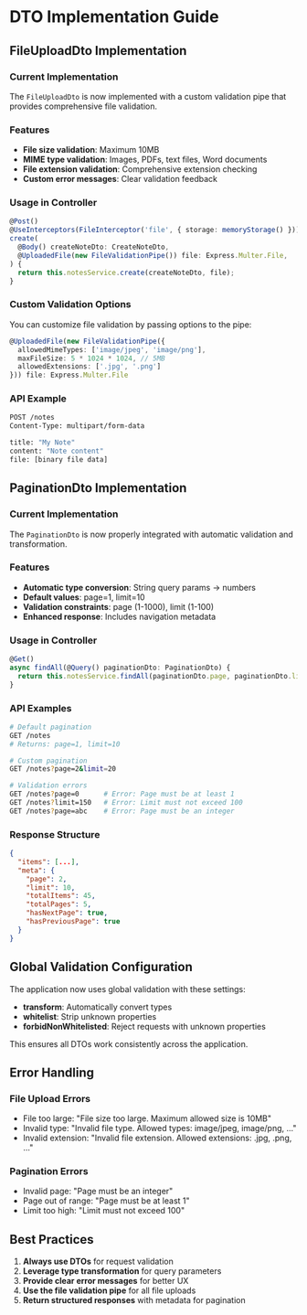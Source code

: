 # DTO Implementation Guide

## FileUploadDto Implementation

### Current Implementation
The `FileUploadDto` is now implemented with a custom validation pipe that provides comprehensive file validation.

### Features
- **File size validation**: Maximum 10MB
- **MIME type validation**: Images, PDFs, text files, Word documents
- **File extension validation**: Comprehensive extension checking
- **Custom error messages**: Clear validation feedback

### Usage in Controller
```typescript
@Post()
@UseInterceptors(FileInterceptor('file', { storage: memoryStorage() }))
create(
  @Body() createNoteDto: CreateNoteDto,
  @UploadedFile(new FileValidationPipe()) file: Express.Multer.File,
) {
  return this.notesService.create(createNoteDto, file);
}
```

### Custom Validation Options
You can customize file validation by passing options to the pipe:

```typescript
@UploadedFile(new FileValidationPipe({
  allowedMimeTypes: ['image/jpeg', 'image/png'],
  maxFileSize: 5 * 1024 * 1024, // 5MB
  allowedExtensions: ['.jpg', '.png']
})) file: Express.Multer.File
```

### API Example
```bash
POST /notes
Content-Type: multipart/form-data

title: "My Note"
content: "Note content"
file: [binary file data]
```

## PaginationDto Implementation

### Current Implementation
The `PaginationDto` is now properly integrated with automatic validation and transformation.

### Features
- **Automatic type conversion**: String query params → numbers
- **Default values**: page=1, limit=10
- **Validation constraints**: page (1-1000), limit (1-100)
- **Enhanced response**: Includes navigation metadata

### Usage in Controller
```typescript
@Get()
async findAll(@Query() paginationDto: PaginationDto) {
  return this.notesService.findAll(paginationDto.page, paginationDto.limit);
}
```

### API Examples
```bash
# Default pagination
GET /notes
# Returns: page=1, limit=10

# Custom pagination
GET /notes?page=2&limit=20

# Validation errors
GET /notes?page=0      # Error: Page must be at least 1
GET /notes?limit=150   # Error: Limit must not exceed 100
GET /notes?page=abc    # Error: Page must be an integer
```

### Response Structure
```json
{
  "items": [...],
  "meta": {
    "page": 2,
    "limit": 10,
    "totalItems": 45,
    "totalPages": 5,
    "hasNextPage": true,
    "hasPreviousPage": true
  }
}
```

## Global Validation Configuration

The application now uses global validation with these settings:
- **transform**: Automatically convert types
- **whitelist**: Strip unknown properties
- **forbidNonWhitelisted**: Reject requests with unknown properties

This ensures all DTOs work consistently across the application.

## Error Handling

### File Upload Errors
- File too large: "File size too large. Maximum allowed size is 10MB"
- Invalid type: "Invalid file type. Allowed types: image/jpeg, image/png, ..."
- Invalid extension: "Invalid file extension. Allowed extensions: .jpg, .png, ..."

### Pagination Errors
- Invalid page: "Page must be an integer"
- Page out of range: "Page must be at least 1"
- Limit too high: "Limit must not exceed 100"

## Best Practices

1. **Always use DTOs** for request validation
2. **Leverage type transformation** for query parameters
3. **Provide clear error messages** for better UX
4. **Use the file validation pipe** for all file uploads
5. **Return structured responses** with metadata for pagination
